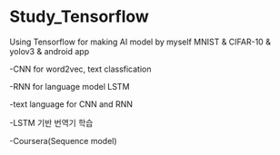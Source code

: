 # Study_Tensorflow



Using Tensorflow for making AI model by myself
MNIST & CIFAR-10 & yolov3 & android app


-CNN for word2vec, text classfication

-RNN for language model LSTM


-text language for CNN and RNN

-LSTM 기반 번역기 학습 

-Coursera(Sequence model)

